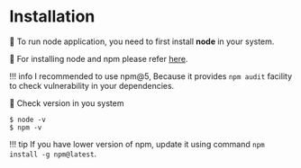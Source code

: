 # Installation

:wine_glass: To run node application, you need to first install **node** in your system.

:wine_glass: For installing node and npm please refer [here](https://nodejs.org/en/download/package-manager/).

!!! info
    I recommended to use npm@5, Because it provides `npm audit` facility to check vulnerability in your dependencies.

:wine_glass: Check version in you system
```
$ node -v
$ npm -v
```

!!! tip
    If you have lower version of npm, update it using command `npm install -g npm@latest`.
